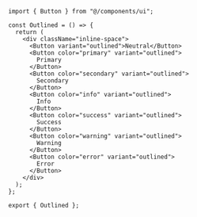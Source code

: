 ﻿```tsx
import { Button } from "@/components/ui";

const Outlined = () => {
  return (
    <div className="inline-space">
      <Button variant="outlined">Neutral</Button>
      <Button color="primary" variant="outlined">
        Primary
      </Button>
      <Button color="secondary" variant="outlined">
        Secondary
      </Button>
      <Button color="info" variant="outlined">
        Info
      </Button>
      <Button color="success" variant="outlined">
        Success
      </Button>
      <Button color="warning" variant="outlined">
        Warning
      </Button>
      <Button color="error" variant="outlined">
        Error
      </Button>
    </div>
  );
};

export { Outlined };

```
